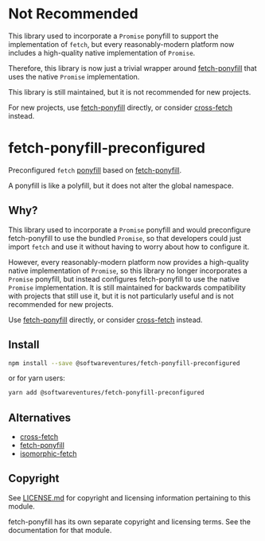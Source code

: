 # Not Recommended

This library used to incorporate a `Promise` ponyfill to support the
implementation of `fetch`, but every reasonably-modern platform now includes
a high-quality native implementation of `Promise`.

Therefore, this library is now just a trivial wrapper around
[fetch-ponyfill][2] that uses the native `Promise` implementation.

This library is still maintained, but it is not recommended for new projects.

For new projects, use [fetch-ponyfill][2] directly, or consider
[cross-fetch][4] instead.


# fetch-ponyfill-preconfigured

Preconfigured `fetch` [ponyfill][1] based on [fetch-ponyfill][2].

A ponyfill is like a polyfill, but it does not alter the global
namespace.


## Why?

This library used to incorporate a `Promise` ponyfill and would preconfigure
fetch-ponyfill to use the bundled `Promise`, so that developers could just
import `fetch` and use it without having to worry about how to configure it.

However, every reasonably-modern platform now provides a high-quality native
implementation of `Promise`, so this library no longer incorporates a `Promise`
ponyfill, but instead configures fetch-ponyfill to use the native `Promise`
implementation. It is still maintained for backwards compatibility with
projects that still use it, but it is not particularly useful and is not
recommended for new projects.

Use [fetch-ponyfill][2] directly, or consider [cross-fetch][4] instead.


## Install

```bash
npm install --save @softwareventures/fetch-ponyfill-preconfigured
```

or for yarn users:

```bash
yarn add @softwareventures/fetch-ponyfill-preconfigured
```


## Alternatives

 * [cross-fetch][4]
 * [fetch-ponyfill][2]
 * [isomorphic-fetch][5]


## Copyright

See [LICENSE.md](LICENSE.md) for copyright and licensing information
pertaining to this module.

fetch-ponyfill has its own separate copyright and licensing terms.
See the documentation for that module.


  [1]: https://ponyfill.com/
  [2]: https://www.npmjs.com/package/fetch-ponyfill
  [4]: https://www.npmjs.com/package/cross-fetch
  [5]: https://www.npmjs.com/package/isomorphic-fetch
